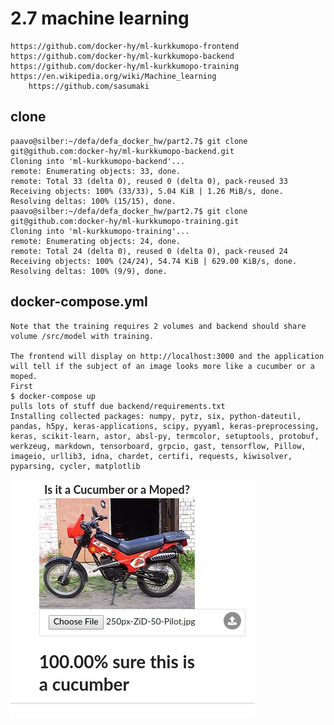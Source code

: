 # 2.7 machine learning
    https://github.com/docker-hy/ml-kurkkumopo-frontend
    https://github.com/docker-hy/ml-kurkkumopo-backend
    https://github.com/docker-hy/ml-kurkkumopo-training
    https://en.wikipedia.org/wiki/Machine_learning
        https://github.com/sasumaki

## clone
    paavo@silber:~/defa/defa_docker_hw/part2.7$ git clone git@github.com:docker-hy/ml-kurkkumopo-backend.git
    Cloning into 'ml-kurkkumopo-backend'...
    remote: Enumerating objects: 33, done.
    remote: Total 33 (delta 0), reused 0 (delta 0), pack-reused 33
    Receiving objects: 100% (33/33), 5.04 KiB | 1.26 MiB/s, done.
    Resolving deltas: 100% (15/15), done.
    paavo@silber:~/defa/defa_docker_hw/part2.7$ git clone git@github.com:docker-hy/ml-kurkkumopo-training.git
    Cloning into 'ml-kurkkumopo-training'...
    remote: Enumerating objects: 24, done.
    remote: Total 24 (delta 0), reused 0 (delta 0), pack-reused 24
    Receiving objects: 100% (24/24), 54.74 KiB | 629.00 KiB/s, done.
    Resolving deltas: 100% (9/9), done.
## docker-compose.yml

    Note that the training requires 2 volumes and backend should share volume /src/model with training.

    The frontend will display on http://localhost:3000 and the application will tell if the subject of an image looks more like a cucumber or a moped.
    First 
    $ docker-compose up
    pulls lots of stuff due backend/requirements.txt
    Installing collected packages: numpy, pytz, six, python-dateutil, pandas, h5py, keras-applications, scipy, pyyaml, keras-preprocessing, keras, scikit-learn, astor, absl-py, termcolor, setuptools, protobuf, werkzeug, markdown, tensorboard, grpcio, gast, tensorflow, Pillow, imageio, urllib3, idna, chardet, certifi, requests, kiwisolver, pyparsing, cycler, matplotlib

![see screenshotfile](./machine_learning-2.7.png?raw=true "./machine_learning-2.7.png")